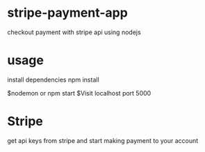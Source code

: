 # stripe-payment-app
checkout payment with stripe api using nodejs
# usage
install dependencies
npm install

$nodemon or npm start
$Visit localhost port 5000


# Stripe
get api keys from stripe and start making payment to your account
